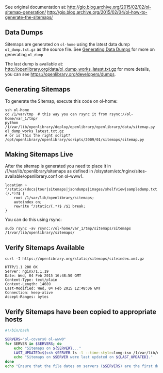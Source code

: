 See original documentation at:
http://gio.blog.archive.org/2015/02/02/ol-sitemap-generation/
http://gio.blog.archive.org/2015/02/04/ol-how-to-generate-the-sitemaps/

## Data Dumps

Sitemaps are generated on `ol-home` using the latest data dump `ol_dump.txt.gz` as the source file. See [Generating Data Dumps](Generating-Data-Dumps) for more on generating `ol_dump`

The last dump is available at: http://openlibrary.org/data/ol_dump_works_latest.txt.gz
for more details, you can see https://openlibrary.org/developers/dumps.

## Generating Sitemaps

To generate the Sitemap, execute this code on ol-home:

    ssh ol-home
    cd /1/var/tmp  # this way you can rsync it from rsync://ol-home/var_1/tmp/
    python /1/var/lib/openlibrary/deploy/openlibrary/openlibrary/data/sitemap.py ol_dump_works_latest.txt.gz
    # or is this the right script? /opt/openlibrary/openlibrary/scripts/2009/01/sitemaps/sitemap.py

## Making Sitemaps Live

After the sitemap is generated you need to place it in /1/var/lib/openlibrary/sitemaps
as defined in /olsystem/etc/nginx/sites-available/openlibrary.conf on ol-www1.

    location ~ ^/static/(docs|tour|sitemaps|jsondumps|images/shelfview|sampledump.txt.gz)(/.*)?$ {
        root /1/var/lib/openlibrary/sitemaps;
        autoindex on;
        rewrite ^/static/(.*)$ /$1 break;
    }

You can do this using rsync:

    sudo rsync -av rsync://ol-home/var_1/tmp/sitemaps/sitemaps /1/var/lib/openlibrary/sitemaps/

## Verify Sitemaps Available

    curl -I https://openlibrary.org/static/sitemaps/siteindex.xml.gz

    HTTP/1.1 200 OK
    Server: nginx/1.1.19
    Date: Wed, 04 Feb 2015 16:48:50 GMT
    Content-Type: text/plain
    Content-Length: 14689
    Last-Modified: Wed, 04 Feb 2015 12:48:06 GMT
    Connection: keep-alive
    Accept-Ranges: bytes

## Verify Sitemaps have been copied to appropriate hosts
```bash
#!/bin/bash

SERVERS="ol-covers0 ol-www0"
for SERVER in $SERVERS; do
    echo "Sitemaps on ${SERVER}..."
    LAST_UPDATED=$(ssh $SERVER ls -l --time-style=long-iso /1/var/lib/openlibrary/sitemaps/sitemaps/siteindex.xml.gz | cut -d' ' -f6)
    echo "Sitemaps on $SERVER were last updated on ${LAST_UPDATED}."
done
echo "Ensure that the file dates on servers ($SERVERS) are the first day of the current month."
```

